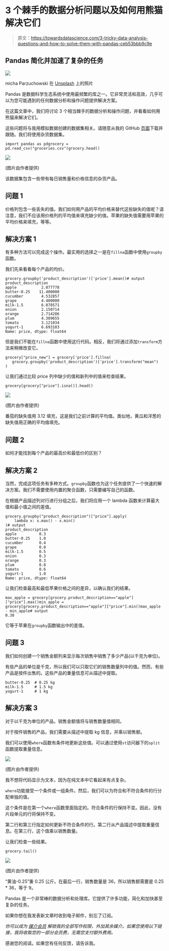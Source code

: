 # 3 个棘手的数据分析问题以及如何用熊猫解决它们

> 原文：<https://towardsdatascience.com/3-tricky-data-analysis-questions-and-how-to-solve-them-with-pandas-ceb53bbb9c9e>

## Pandas 简化并加速了复杂的任务

![](img/4f9e4939e70a578344cf26134a9478df.png)

micha Parzuchowski 在 [Unsplash](https://unsplash.com/s/photos/tricky?utm_source=unsplash&utm_medium=referral&utm_content=creditCopyText) 上的照片

Pandas 是数据科学生态系统中使用最频繁的库之一。它非常灵活和高效，几乎可以为您可能遇到的任何数据分析和操作问题提供解决方案。

在这篇文章中，我们将讨论 3 个相当棘手的数据分析和操作问题，并看看如何用熊猫来解决它们。

这些问题将与我用模拟数据创建的数据集相关。请随意从我的 GitHub [页面](https://github.com/SonerYldrm/datasets)下载并跟随。我们将使用杂货数据集。

```
import pandas as pdgrocery = pd.read_csv("groceries.csv")grocery.head()
```

![](img/9294b52aab2598aa1c647fc26f2965e2.png)

(图片由作者提供)

该数据集包含一些带有每日销售量和价格信息的杂货产品。

## 问题 1

价格列包含一些丢失的值。我们如何用产品的平均价格来替代这些缺失的值呢？请注意，我们不应该用价格列的平均值来填充缺少的值。苹果的缺失值需要用苹果的平均价格来填充，等等。

## 解决方案 1

有多种方法可以完成这个操作。最实用的选择之一是在`fillna`函数中使用`groupby`函数。

我们先来看看每个产品的均价。

```
grocery.groupby('product_description')['price'].mean()# output
product_description
apple           2.077778
butter-0.25    11.400000
cucumber        4.532857
grape           4.400000
milk-1.5        6.078571
onion           2.150714
orange          2.714286
plum            4.389655
tomato          3.121034
yogurt-1        6.693103
Name: price, dtype: float64
```

但是我们不能在`fillna`函数中使用这行代码。相反，我们将通过添加`transform`方法来稍微改变它。

```
grocery["price_new"] = grocery['price'].fillna(
   grocery.groupby('product_description')['price'].transform("mean")
)
```

让我们通过比较 price 列中缺少的值和新列中的值来检查结果。

```
grocery[grocery["price"].isna()].head()
```

![](img/6e6b11749c87fdde2df1fd20a9cde076.png)

(图片由作者提供)

番茄的缺失值用 3.12 填充，这是我们之前计算的平均值。类似地，黄瓜和洋葱的缺失值用正确的平均值填充。

## 问题 2

如何才能找到每个产品的最高价和最低价的区别？

## 解决方案 2

当然，完成这项任务有多种方式。`groupby`函数也为这个任务提供了一个快速的解决方案。我们不需要使用内置的聚合函数，只需要编写自己的函数。

在根据产品描述列对行进行分组之后，我们将应用一个 lambda 函数来计算最大值和最小值之间的差值。

```
grocery.groupby("product_description")["price"].apply(
    lambda x: x.max() - x.min()
)# output
product_description
apple          0.3
butter-0.25    1.0
cucumber       0.4
grape          0.0
milk-1.5       0.5
onion          0.3
orange         0.3
plum           0.8
tomato         0.6
yogurt-1       1.0
Name: price, dtype: float64
```

让我们检查最高和最低苹果价格之间的差异，以确认我们的结果。

```
max_apple = grocery[grocery.product_description=="apple"]["price"].max()min_apple = grocery[grocery.product_description=="apple"]["price"].min()max_apple - min_apple# output
0.30
```

它等于苹果在`groupby`函数输出中的差值。

## 问题 3

我们如何创建一个销售金额列来显示每次销售中销售了多少产品(以千克为单位)。

有些产品的单位是千克，所以我们可以只取它们的销售数量列中的值。然而，有些产品是按件出售的。这些产品的重量信息可从描述中提取。

```
butter-0.25  # 0.25 kg
milk-1.5     # 1.5 kg
yogurt-1     # 1 kg
```

## 解决方案 3

对于以千克为单位的产品，销售金额值将与销售数量值相同。

对于按件销售的产品，我们需要从描述中提取 kg 信息，并乘以销售额。

我们可以使用`where`函数有条件地更新这些值。可以通过使用`st`访问器下的`split`函数提取重量信息。

![](img/8acc08d6f0d9b232e37d68b7f1eaefd8.png)

(图片由作者提供)

我不想将代码显示为文本，因为在纯文本中它看起来有点复杂。

`where`功能接受一个条件或一组条件。然后，我们可以为符合和不符合条件的行分配单独的值。

这个条件是在第一个`where`函数里面指定的。符合条件的行保持不变。因此，没有片段单元的行将保持不变。

第二行和第三行指定如何更新不符合条件的行。第二行从产品描述中提取重量信息。在第三行，这个值乘以销售数量。

让我们检查一些结果。

```
grocery.tail()
```

![](img/b558d1de1887d9494758c6e68921a8e2.png)

(图片由作者提供)

“黄油-0.25”重 0.25 公斤。在最后一行，销售数量是 36，所以销售额需要是 0.25 * 36，等于 9。

Pandas 是一个非常棒的数据分析和处理库。它提供了许多功能，简化和加快甚至复杂的任务。

如果你想在我发表新文章时收到电子邮件，别忘了订阅。

*你可以成为* [*媒介会员*](https://sonery.medium.com/membership) *解锁我的全部写作权限，外加其余媒介。如果您使用以下链接，我将收取您的一部分会员费，无需您支付额外费用。*

[](https://sonery.medium.com/membership)  

感谢您的阅读。如果您有任何反馈，请告诉我。